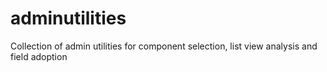 # adminutilities
Collection of admin utilities for component selection, list view analysis and field adoption
